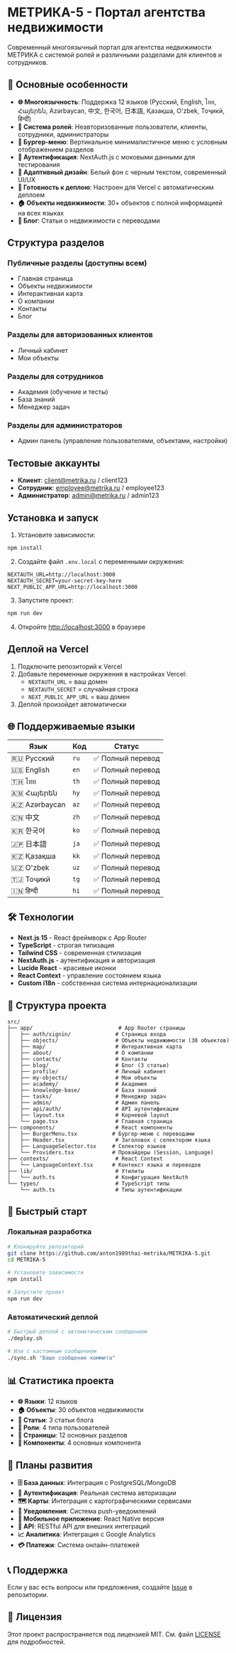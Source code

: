 # МЕТРИКА-5 - Портал агентства недвижимости

Современный многоязычный портал для агентства недвижимости МЕТРИКА с системой ролей и различными разделами для клиентов и сотрудников.

## 🌟 Основные особенности

- **🌐 Многоязычность**: Поддержка 12 языков (Русский, English, ไทย, Հայերեն, Azərbaycan, 中文, 한국어, 日本語, Қазақша, O'zbek, Тоҷикӣ, हिन्दी)
- **👥 Система ролей**: Неавторизованные пользователи, клиенты, сотрудники, администраторы
- **🍔 Бургер-меню**: Вертикальное минималистичное меню с условным отображением разделов
- **🔐 Аутентификация**: NextAuth.js с моковыми данными для тестирования
- **📱 Адаптивный дизайн**: Белый фон с черным текстом, современный UI/UX
- **🚀 Готовность к деплою**: Настроен для Vercel с автоматическим деплоем
- **🏠 Объекты недвижимости**: 30+ объектов с полной информацией на всех языках
- **📝 Блог**: Статьи о недвижимости с переводами

## Структура разделов

### Публичные разделы (доступны всем)
- Главная страница
- Объекты недвижимости
- Интерактивная карта
- О компании
- Контакты
- Блог

### Разделы для авторизованных клиентов
- Личный кабинет
- Мои объекты

### Разделы для сотрудников
- Академия (обучение и тесты)
- База знаний
- Менеджер задач

### Разделы для администраторов
- Админ панель (управление пользователями, объектами, настройки)

## Тестовые аккаунты

- **Клиент**: client@metrika.ru / client123
- **Сотрудник**: employee@metrika.ru / employee123
- **Администратор**: admin@metrika.ru / admin123

## Установка и запуск

1. Установите зависимости:
```bash
npm install
```

2. Создайте файл `.env.local` с переменными окружения:
```env
NEXTAUTH_URL=http://localhost:3000
NEXTAUTH_SECRET=your-secret-key-here
NEXT_PUBLIC_APP_URL=http://localhost:3000
```

3. Запустите проект:
```bash
npm run dev
```

4. Откройте [http://localhost:3000](http://localhost:3000) в браузере

## Деплой на Vercel

1. Подключите репозиторий к Vercel
2. Добавьте переменные окружения в настройках Vercel:
   - `NEXTAUTH_URL` = ваш домен
   - `NEXTAUTH_SECRET` = случайная строка
   - `NEXT_PUBLIC_APP_URL` = ваш домен
3. Деплой произойдет автоматически

## 🌐 Поддерживаемые языки

| Язык | Код | Статус |
|------|-----|--------|
| 🇷🇺 Русский | `ru` | ✅ Полный перевод |
| 🇺🇸 English | `en` | ✅ Полный перевод |
| 🇹🇭 ไทย | `th` | ✅ Полный перевод |
| 🇦🇲 Հայերեն | `hy` | ✅ Полный перевод |
| 🇦🇿 Azərbaycan | `az` | ✅ Полный перевод |
| 🇨🇳 中文 | `zh` | ✅ Полный перевод |
| 🇰🇷 한국어 | `ko` | ✅ Полный перевод |
| 🇯🇵 日本語 | `ja` | ✅ Полный перевод |
| 🇰🇿 Қазақша | `kk` | ✅ Полный перевод |
| 🇺🇿 O'zbek | `uz` | ✅ Полный перевод |
| 🇹🇯 Тоҷикӣ | `tg` | ✅ Полный перевод |
| 🇮🇳 हिन्दी | `hi` | ✅ Полный перевод |

## 🛠 Технологии

- **Next.js 15** - React фреймворк с App Router
- **TypeScript** - строгая типизация
- **Tailwind CSS** - современная стилизация
- **NextAuth.js** - аутентификация и авторизация
- **Lucide React** - красивые иконки
- **React Context** - управление состоянием языка
- **Custom i18n** - собственная система интернационализации

## 📁 Структура проекта

```
src/
├── app/                           # App Router страницы
│   ├── auth/signin/              # Страница входа
│   ├── objects/                  # Объекты недвижимости (30 объектов)
│   ├── map/                      # Интерактивная карта
│   ├── about/                    # О компании
│   ├── contacts/                 # Контакты
│   ├── blog/                     # Блог (3 статьи)
│   ├── profile/                  # Личный кабинет
│   ├── my-objects/               # Мои объекты
│   ├── academy/                  # Академия
│   ├── knowledge-base/           # База знаний
│   ├── tasks/                    # Менеджер задач
│   ├── admin/                    # Админ панель
│   ├── api/auth/                 # API аутентификации
│   ├── layout.tsx                # Корневой layout
│   └── page.tsx                  # Главная страница
├── components/                   # React компоненты
│   ├── BurgerMenu.tsx           # Бургер-меню с переводами
│   ├── Header.tsx                # Заголовок с селектором языка
│   ├── LanguageSelector.tsx     # Селектор языков
│   └── Providers.tsx            # Провайдеры (Session, Language)
├── contexts/                     # React Context
│   └── LanguageContext.tsx      # Контекст языка и переводов
├── lib/                          # Утилиты
│   └── auth.ts                   # Конфигурация NextAuth
└── types/                        # TypeScript типы
    └── auth.ts                   # Типы аутентификации
```

## 🚀 Быстрый старт

### Локальная разработка
```bash
# Клонируйте репозиторий
git clone https://github.com/anton1989thai-metrika/METRIKA-5.git
cd METRIKA-5

# Установите зависимости
npm install

# Запустите проект
npm run dev
```

### Автоматический деплой
```bash
# Быстрый деплой с автоматическим сообщением
./deploy.sh

# Или с кастомным сообщением
./sync.sh "Ваше сообщение коммита"
```

## 📊 Статистика проекта

- **🌐 Языки**: 12 языков
- **🏠 Объекты**: 30 объектов недвижимости
- **📝 Статьи**: 3 статьи блога
- **👥 Роли**: 4 типа пользователей
- **📱 Страницы**: 12 основных разделов
- **🔧 Компоненты**: 4 основных компонента

## 🔮 Планы развития

- **🗄️ База данных**: Интеграция с PostgreSQL/MongoDB
- **🔐 Аутентификация**: Реальная система авторизации
- **🗺️ Карты**: Интеграция с картографическими сервисами
- **🔔 Уведомления**: Система push-уведомлений
- **📱 Мобильное приложение**: React Native версия
- **🔌 API**: RESTful API для внешних интеграций
- **📈 Аналитика**: Интеграция с Google Analytics
- **💳 Платежи**: Система онлайн-платежей

## 📞 Поддержка

Если у вас есть вопросы или предложения, создайте [Issue](https://github.com/anton1989thai-metrika/METRIKA-5/issues) в репозитории.

## 📄 Лицензия

Этот проект распространяется под лицензией MIT. См. файл [LICENSE](LICENSE) для подробностей.